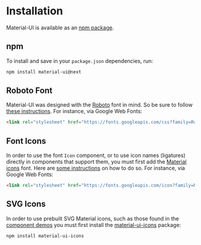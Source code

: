 # Installation

Material-UI is available as an [npm package](https://www.npmjs.com/package/material-ui).

## npm

To install and save in your `package.json` dependencies, run:

```sh
npm install material-ui@next
```

## Roboto Font

Material-UI was designed with the [Roboto](http://www.google.com/fonts/specimen/Roboto)
font in mind. So be sure to follow [these instructions](/style/typography#general).
For instance, via Google Web Fonts:
```html
<link rel="stylesheet" href="https://fonts.googleapis.com/css?family=Roboto:300,400,500">
```

## Font Icons

In order to use the font `Icon` component, or to use icon names (ligatures) directly in components
that support them, you must first add the [Material icons](https://material.io/icons/) font.
Here are [some instructions](/style/icons#font-icons)
on how to do so.
For instance, via Google Web Fonts:
```html
<link rel="stylesheet" href="https://fonts.googleapis.com/icon?family=Material+Icons">
```

## SVG Icons

In order to use prebuilt SVG Material icons, such as those found in the [component demos](/demos/app-bar/)
you must first install the [material-ui-icons](https://www.npmjs.com/package/material-ui-icons) package:

```sh
npm install material-ui-icons
```

